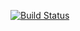[![Build Status](https://dev.azure.com/pravinlalge2019/AgileProject/_apis/build/status%2FShivDevops022025.WebApplication4?branchName=main)](https://dev.azure.com/pravinlalge2019/AgileProject/_build/latest?definitionId=4&branchName=main)
